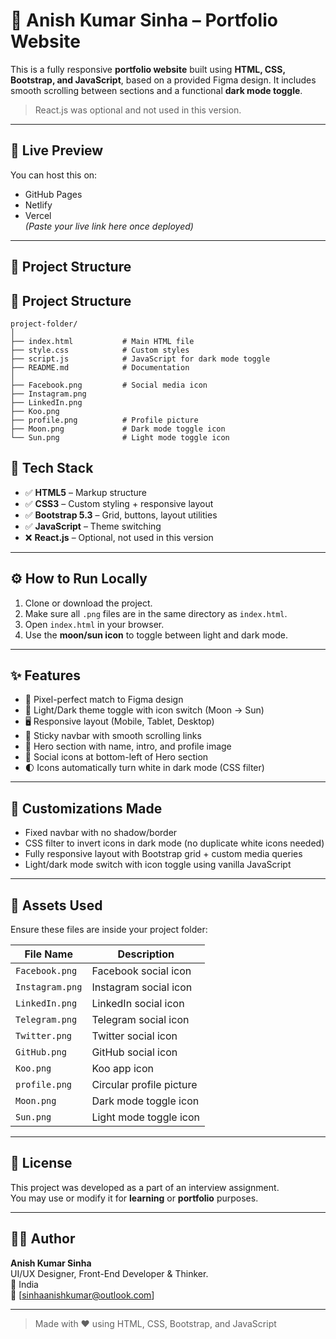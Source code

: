 # 💼 Anish Kumar Sinha – Portfolio Website

This is a fully responsive **portfolio website** built using **HTML, CSS, Bootstrap, and JavaScript**, based on a provided Figma design. It includes smooth scrolling between sections and a functional **dark mode toggle**.

> React.js was optional and not used in this version.

---

## 🔗 Live Preview

You can host this on:
- GitHub Pages
- Netlify
- Vercel  
*(Paste your live link here once deployed)*

---

## 📁 Project Structure

## 📁 Project Structure

```
project-folder/
│
├── index.html           # Main HTML file
├── style.css            # Custom styles
├── script.js            # JavaScript for dark mode toggle
├── README.md            # Documentation
│
├── Facebook.png         # Social media icon
├── Instagram.png
├── LinkedIn.png
├── Koo.png
├── profile.png          # Profile picture
├── Moon.png             # Dark mode toggle icon
└── Sun.png              # Light mode toggle icon
```


## 🚀 Tech Stack

- ✅ **HTML5** – Markup structure
- ✅ **CSS3** – Custom styling + responsive layout
- ✅ **Bootstrap 5.3** – Grid, buttons, layout utilities
- ✅ **JavaScript** – Theme switching
- ❌ **React.js** – Optional, not used in this version

---

## ⚙️ How to Run Locally

1. Clone or download the project.
2. Make sure all `.png` files are in the same directory as `index.html`.
3. Open `index.html` in your browser.
4. Use the **moon/sun icon** to toggle between light and dark mode.

---

## ✨ Features

- 🎯 Pixel-perfect match to Figma design
- 🌙 Light/Dark theme toggle with icon switch (Moon → Sun)
- 🖥️ Responsive layout (Mobile, Tablet, Desktop)
- 🔗 Sticky navbar with smooth scrolling links
- 👤 Hero section with name, intro, and profile image
- 📱 Social icons at bottom-left of Hero section
- 🌓 Icons automatically turn white in dark mode (CSS filter)

---

## 🔧 Customizations Made

- Fixed navbar with no shadow/border
- CSS filter to invert icons in dark mode (no duplicate white icons needed)
- Fully responsive layout with Bootstrap grid + custom media queries
- Light/dark mode switch with icon toggle using vanilla JavaScript

---

## 🎨 Assets Used

Ensure these files are inside your project folder:

| File Name     | Description                   |
|---------------|-------------------------------|
| `Facebook.png`  | Facebook social icon         |
| `Instagram.png` | Instagram social icon        |
| `LinkedIn.png`  | LinkedIn social icon         |
| `Telegram.png`  | Telegram social icon         |
| `Twitter.png`   | Twitter social icon          |
| `GitHub.png`    | GitHub social icon           |
| `Koo.png`       | Koo app icon                 |
| `profile.png`   | Circular profile picture     |
| `Moon.png`      | Dark mode toggle icon        |
| `Sun.png`       | Light mode toggle icon       |

---

## 🧾 License

This project was developed as a part of an interview assignment.  
You may use or modify it for **learning** or **portfolio** purposes.

---

## 🙋‍♂️ Author

**Anish Kumar Sinha**  
UI/UX Designer, Front-End Developer & Thinker.  
📍 India  
📧 [sinhaanishkumar@outlook.com]  

---

> Made with ❤️ using HTML, CSS, Bootstrap, and JavaScript
